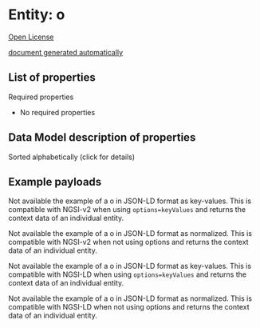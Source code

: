 Entity: o  
=========  
[Open License](https://github.com/smart-data-models//dataModel.PointOfInterest/blob/master/o/LICENSE.md)  
[document generated automatically](https://docs.google.com/presentation/d/e/2PACX-1vTs-Ng5dIAwkg91oTTUdt8ua7woBXhPnwavZ0FxgR8BsAI_Ek3C5q97Nd94HS8KhP-r_quD4H0fgyt3/pub?start=false&loop=false&delayms=3000#slide=id.gb715ace035_0_60)  

## List of properties  

Required properties  
- No required properties  ## Data Model description of properties  
Sorted alphabetically (click for details)  
## Example payloads    
Not available the example of a o in JSON-LD format as key-values. This is compatible with NGSI-v2 when  using `options=keyValues` and returns the context data of an individual entity.  
Not available the example of a o in JSON-LD format as normalized. This is compatible with NGSI-v2 when not using options and returns the context data of an individual entity.  
Not available the example of a o in JSON-LD format as key-values. This is compatible with NGSI-LD when  using `options=keyValues` and returns the context data of an individual entity.  
Not available the example of a o in JSON-LD format as normalized. This is compatible with NGSI-LD when not using options and returns the context data of an individual entity.  
